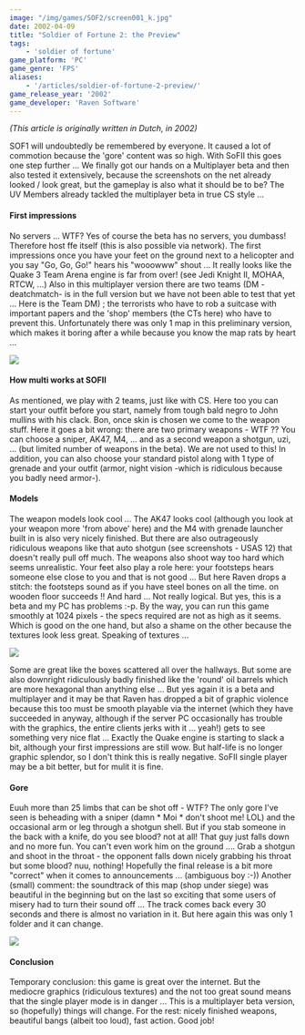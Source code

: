 ```yaml
---
image: "/img/games/SOF2/screen001_k.jpg"
date: 2002-04-09
title: "Soldier of Fortune 2: the Preview"
tags:
    - 'soldier of fortune'
game_platform: 'PC'
game_genre: 'FPS'
aliases:
    - '/articles/soldier-of-fortune-2-preview/'
game_release_year: '2002'
game_developer: 'Raven Software'
---
```


_(This article is originally written in Dutch, in 2002)_

SOF1 will undoubtedly be remembered by everyone. It caused a lot of commotion because the 'gore' content was so high. With SoFII this goes one step further ... We finally got our hands on a Multiplayer beta and then also tested it extensively, because the screenshots on the net already looked / look great, but the gameplay is also what it should be to be? The UV Members already tackled the multiplayer beta in true CS style ...

#### First impressions

No servers ... WTF? Yes of course the beta has no servers, you dumbass! Therefore host ffe itself (this is also possible via network). The first impressions once you have your feet on the ground next to a helicopter and you say "Go, Go, Go!" hears his "wooowww" shout ... It really looks like the Quake 3 Team Arena engine is far from over! (see Jedi Knight II, MOHAA, RTCW, ...) Also in this multiplayer version there are two teams (DM -deatchmatch- is in the full version but we have not been able to test that yet ... Here is the Team DM) ; the terrorists who have to rob a suitcase with important papers and the 'shop' members (the CTs here) who have to prevent this. Unfortunately there was only 1 map in this preliminary version, which makes it boring after a while because you know the map rats by heart ...

![](/img/games/SOF2/screen006.jpg)

#### How multi works at SOFII

As mentioned, we play with 2 teams, just like with CS. Here too you can start your outfit before you start, namely from tough bald negro to John mullins with his clack. Bon, once skin is chosen we come to the weapon stuff. Here it goes a bit wrong: there are two primary weapons - WTF ?? You can choose a sniper, AK47, M4, ... and as a second weapon a shotgun, uzi, ... (but limited number of weapons in the beta). We are not used to this! In addition, you can also choose your standard pistol along with 1 type of grenade and your outfit (armor, night vision -which is ridiculous because you badly need armor-).

#### Models

The weapon models look cool ... The AK47 looks cool (although you look at your weapon more 'from above' here) and the M4 with grenade launcher built in is also very nicely finished. But there are also outrageously ridiculous weapons like that auto shotgun (see screenshots - USAS 12) that doesn't really pull off much. The weapons also shoot way too hard which seems unrealistic. Your feet also play a role here: your footsteps hears someone else close to you and that is not good ... But here Raven drops a stitch: the footsteps sound as if you have steel bones on all the time. on wooden floor succeeds !! And hard ... Not really logical. But yes, this is a beta and my PC has problems :-p. By the way, you can run this game smoothly at 1024 pixels - the specs required are not as high as it seems. Which is good on the one hand, but also a shame on the other because the textures look less great.
Speaking of textures ...

![](/img/games/SOF2/screen003.jpg)

Some are great like the boxes scattered all over the hallways. But some are also downright ridiculously badly finished like the 'round' oil barrels which are more hexagonal than anything else ... But yes again it is a beta and multiplayer and it may be that Raven has dropped a bit of graphic violence because this too must be smooth playable via the internet (which they have succeeded in anyway, although if the server PC occasionally has trouble with the graphics, the entire clients jerks with it ... yeah!) gets to see something very nice flat ... Exactly the Quake engine is starting to slack a bit, although your first impressions are still wow. But half-life is no longer graphic splendor, so I don't think this is really negative. SoFII single player may be a bit better, but for mulit it is fine.

#### Gore

Euuh more than 25 limbs that can be shot off - WTF? The only gore I've seen is beheading with a sniper (damn * Moi * don't shoot me! LOL) and the occasional arm or leg through a shotgun shell. But if you stab someone in the back with a knife, do you see blood? not at all! That guy just falls down and no more fun. You can't even work him on the ground .... Grab a shotgun and shoot in the throat - the opponent falls down nicely grabbing his throat but some blood? nuu, nothing! Hopefully the final release is a bit more "correct" when it comes to announcements ... (ambiguous boy :-)) Another (small) comment: the soundtrack of this map (shop under siege) was beautiful in the beginning but on the last so exciting that some users of misery had to turn their sound off ... The track comes back every 30 seconds and there is almost no variation in it. But here again this was only 1 folder and it can change.

![](/img/games/SOF2/screen007.jpg)

#### Conclusion

Temporary conclusion: this game is great over the internet. But the mediocre graphics (ridiculous textures) and the not too great sound means that the single player mode is in danger ... This is a multiplayer beta version, so (hopefully) things will change. For the rest: nicely finished weapons, beautiful bangs (albeit too loud), fast action. Good job!
